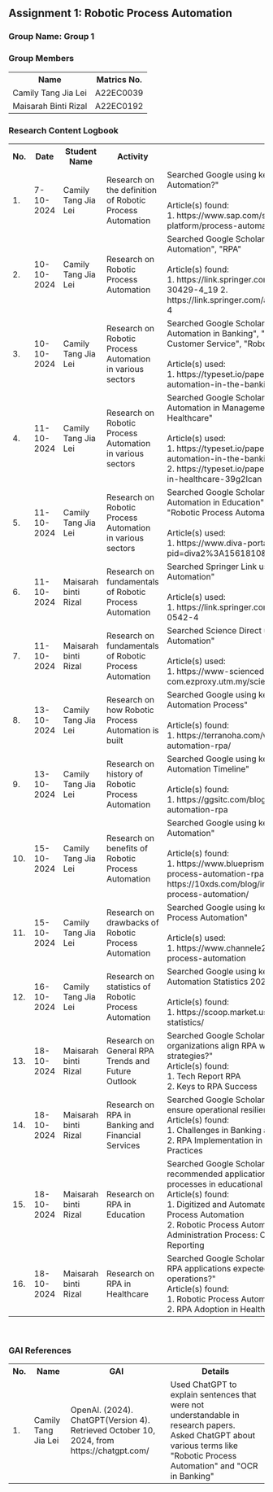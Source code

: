 <!DOCTYPE html>
<html lang="en">

<body>

<h2>Assignment 1: Robotic Process Automation</h2>

<div class="group-section">
    <h3>Group Name: Group 1</h3>
    <h3>Group Members</h3>
    <table>
        <tr>
            <th>Name</th>
            <th>Matrics No.</th>
        </tr>
        <tr>
            <td>Camily Tang Jia Lei</td>
            <td>A22EC0039</td>
        </tr>
        <tr>
            <td>Maisarah Binti Rizal</td>
            <td>A22EC0192</td>
        </tr>
    </table>
</div>

<div class="logbook-section">
    <h3>Research Content Logbook</h3>
    <table>
        <tr>
            <th>No.</th>
            <th>Date</th>
            <th>Student Name</th>
            <th>Activity</th>
            <th>Details</th>
        </tr>
        <tr>
            <td>1.</td>
            <td>7-10-2024</td>
            <td>Camily Tang Jia Lei</td>
            <td>Research on the definition of Robotic Process Automation</td>
            <td>Searched Google using keyword: 
            "What is Robotic Process Automation?"
            <br>
            <br>
            Article(s) found:
            <br>
            1. https://www.sap.com/sea/products/technology-platform/process-automation/what-is-rpa.html
            </td>
        </tr>
        <tr>
            <td>2.</td>
            <td>10-10-2024</td>
            <td>Camily Tang Jia Lei</td>
            <td>Research on Robotic Process Automation</td>
            <td>Searched Google Scholar using keywords: "Robotic Process Automation", "RPA"            
            <br>
            <br>
            Article(s) found:
            <br>
            1. https://link.springer.com/chapter/10.1007/978-3-030-30429-4_19
            2. https://link.springer.com/article/10.1007/s12599-018-0542-4
            </td>
        </tr>
        <tr>
            <td>3.</td>
            <td>10-10-2024</td>
            <td>Camily Tang Jia Lei</td>
            <td>Research on Robotic Process Automation in various sectors</td>
            <td>Searched Google Scholar using keywords: "Robotic Process Automation in Banking", "Robotic Process Automation in Customer Service", "Robotic Process Automation in Business"
            <br><br>
            Article(s) used: 
            <br>
            1. https://typeset.io/papers/the-rise-of-robotic-process-automation-in-the-banking-sector-2mp6330a15
            </td>
        </tr>
        <tr>
            <td>4.</td>
            <td>11-10-2024</td>
            <td>Camily Tang Jia Lei</td>
            <td>Research on Robotic Process Automation in various sectors</td>
            <td>Searched Google Scholar using keywords: "Robotic Process Automation in Management", "Robotic Process Automation in Healthcare"
            <br><br>
            Article(s) used: 
            <br>
            1. https://typeset.io/papers/the-rise-of-robotic-process-automation-in-the-banking-sector-2mp6330a15
            <br>
            2. https://typeset.io/papers/robotic-process-automation-rpa-in-healthcare-39g2lcan
            </td>
        </tr>
        <tr>
            <td>5.</td>
            <td>11-10-2024</td>
            <td>Camily Tang Jia Lei</td>
            <td>Research on Robotic Process Automation in various sectors</td>
            <td>Searched Google Scholar using keywords: "Robotic Process Automation in Education", "Robotic Process Automation in HR", "Robotic Process Automation in the Government"
            <br><br>
            Article(s) used: 
            <br>
            1. https://www.diva-portal.org/smash/record.jsf?pid=diva2%3A1561810&dswid=-2371
            </td>
        </tr>
        <tr>
            <td>6.</td>
            <td>11-10-2024</td>
            <td>Maisarah binti Rizal</td>
            <td>Research on fundamentals of Robotic Process Automation</td>
            <td>Searched Springer Link using keywords: "Robotic Process Automation"
            <br><br>
            Article(s) used: 
            <br>
            1. https://link.springer.com/article/10.1007/s12599-018-0542-4
            </td>
        </tr>
        <tr>
            <td>7.</td>
            <td>11-10-2024</td>
            <td>Maisarah binti Rizal</td>
            <td>Research on fundamentals of Robotic Process Automation</td>
            <td>Searched Science Direct using keywords: "Robotic Process Automation"
            <br><br>
            Article(s) used: 
            <br>
            1. https://www-sciencedirect-com.ezproxy.utm.my/science/article/pii/S0306437924000899
            </td>
        </tr>
        <tr>
            <td>8.</td>
            <td>13-10-2024</td>
            <td>Camily Tang Jia Lei</td>
            <td>Research on how Robotic Process Automation is built</td>
            <td>Searched Google using keywords: "Robotic Process Automation Process"
            <br><br>
            Article(s) found: 
            <br>
            1. https://terranoha.com/what-is-robotic-process-automation-rpa/
            </td>
        </tr>
        <tr>
            <td>9.</td>
            <td>13-10-2024</td>
            <td>Camily Tang Jia Lei</td>
            <td>Research on history of Robotic Process Automation</td>
            <td>Searched Google using keywords: "Robotic Process Automation Timeline"
            <br><br>
            Article(s) found: 
            <br>
            1. https://ggsitc.com/blog/what-is-robotic-process-automation-rpa
            </td>
        </tr>
        <tr>
            <td>10.</td>
            <td>15-10-2024</td>
            <td>Camily Tang Jia Lei</td>
            <td>Research on benefits of Robotic Process Automation</td>
            <td>Searched Google using keywords: "Benefits of Robotic Process Automation"
            <br><br>
            Article(s) found: 
            <br>
            1. https://www.blueprism.com/automation-journey/robotic-process-automation-rpa-benefits/
            2. https://10xds.com/blog/insights/advantages-of-robotic-process-automation/
            </td>
        </tr>
        <tr>
            <td>11.</td>
            <td>15-10-2024</td>
            <td>Camily Tang Jia Lei</td>
            <td>Research on drawbacks of Robotic Process Automation</td>
            <td>Searched Google using keywords: "Drawbacks of Robotic Process Automation"
            <br><br>
            Article(s) used: 
            <br>
            1. https://www.channele2e.com/post/pros-cons-robotic-process-automation
            </td>
        </tr>
        <tr>
            <td>12.</td>
            <td>16-10-2024</td>
            <td>Camily Tang Jia Lei</td>
            <td>Research on statistics of Robotic Process Automation</td>
            <td>Searched Google using keywords: "Robotic Process Automation Statistics 2024"
            <br><br>
            Article(s) found: 
            <br>
            1. https://scoop.market.us/robotic-process-automation-statistics/
            </td>
        </tr>
        <tr>
            <td>13.</td>
            <td>18-10-2024</td>
            <td>Maisarah binti Rizal</td>
            <td>Research on General RPA Trends and Future Outlook</td>
            <td>Searched Google Scholar using keywords: "How should organizations align RPA with long-term digital transformation strategies?"
            <br>
            Article(s) found: 
            <br>
            1. Tech Report RPA
            <br>
            2. Keys to RPA Success
            </td>
        </tr>
        <tr>
            <td>14.</td>
            <td>18-10-2024</td>
            <td>Maisarah binti Rizal</td>
            <td>Research on RPA in Banking and Financial Services</td>
            <td>Searched Google Scholar using keywords: "How can banks ensure operational resilience through RPA implementation?"
            <br>
            Article(s) found: 
            <br>
            1. Challenges in Banking and Solving Them Using RPA
            <br>
            2. RPA Implementation in Banking - Strategies and Best Practices
            </td>
        </tr>
        <tr>
            <td>15.</td>
            <td>18-10-2024</td>
            <td>Maisarah binti Rizal</td>
            <td>Research on RPA in Education</td>
            <td>Searched Google Scholar using keywords: "What are the recommended applications of RPA to streamline administrative processes in educational institutions?"
            <br>
            Article(s) found: 
            <br>
            1. Digitized and Automated a University Process with Robotic Process Automation 
            <br>
            2. Robotic Process Automation to Enhance Education’s Administration Process: Case of Attendance Checking and Reporting 
            </td>
        </tr>
         <tr>
            <td>16.</td>
            <td>18-10-2024</td>
            <td>Maisarah binti Rizal</td>
            <td>Research on RPA in Healthcare</td>
            <td>Searched Google Scholar using keywords: "What are the future RPA applications expected in patient care and administrative operations?"
            <br>
            Article(s) found: 
            <br>
            1. Robotic Process Automation (RPA) in Healthcare
            <br>
            2. RPA Adoption in Healthcare Application
            </td>
        </tr>
    </table>
</div>

<br>

<h3>GAI References</h3>
<table>
        <tr>
            <th>No.</th>
            <th>Name</th>
            <th>GAI</th>
            <th>Details</th>
        </tr>
        <tr>
            <td>1.</td>
            <td>Camily Tang Jia Lei</td>
            <td>OpenAI. (2024). ChatGPT(Version 4). Retrieved October 10, 2024, from https://chatgpt.com/ </b></td>
            <td>Used ChatGPT to explain sentences that were not understandable in research papers. Asked ChatGPT about various terms like "Robotic Process Automation" and "OCR in Banking"</td>
        </tr>
</table>

</body>
</html>
